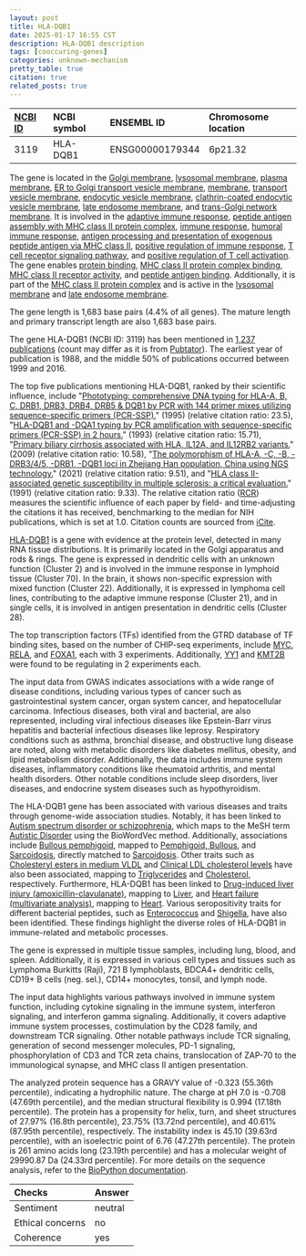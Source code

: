 ```yaml
---
layout: post
title: HLA-DQB1
date: 2025-01-17 16:55 CST
description: HLA-DQB1 description
tags: [cooccuring-genes]
categories: unknown-mechanism
pretty_table: true
citation: true
related_posts: true
---
```




| [NCBI ID](https://www.ncbi.nlm.nih.gov/gene/3119) | NCBI symbol | ENSEMBL ID | Chromosome location |
| :-------- | :------- | :-------- | :------- |
| 3119  | HLA-DQB1 | ENSG00000179344 | 6p21.32 |



The gene is located in the [Golgi membrane](https://amigo.geneontology.org/amigo/term/GO:0000139), [lysosomal membrane](https://amigo.geneontology.org/amigo/term/GO:0005765), [plasma membrane](https://amigo.geneontology.org/amigo/term/GO:0005886), [ER to Golgi transport vesicle membrane](https://amigo.geneontology.org/amigo/term/GO:0012507), [membrane](https://amigo.geneontology.org/amigo/term/GO:0016020), [transport vesicle membrane](https://amigo.geneontology.org/amigo/term/GO:0030658), [endocytic vesicle membrane](https://amigo.geneontology.org/amigo/term/GO:0030666), [clathrin-coated endocytic vesicle membrane](https://amigo.geneontology.org/amigo/term/GO:0030669), [late endosome membrane](https://amigo.geneontology.org/amigo/term/GO:0031902), and [trans-Golgi network membrane](https://amigo.geneontology.org/amigo/term/GO:0032588). It is involved in the [adaptive immune response](https://amigo.geneontology.org/amigo/term/GO:0002250), [peptide antigen assembly with MHC class II protein complex](https://amigo.geneontology.org/amigo/term/GO:0002503), [immune response](https://amigo.geneontology.org/amigo/term/GO:0006955), [humoral immune response](https://amigo.geneontology.org/amigo/term/GO:0006959), [antigen processing and presentation of exogenous peptide antigen via MHC class II](https://amigo.geneontology.org/amigo/term/GO:0019886), [positive regulation of immune response](https://amigo.geneontology.org/amigo/term/GO:0050778), [T cell receptor signaling pathway](https://amigo.geneontology.org/amigo/term/GO:0050852), and [positive regulation of T cell activation](https://amigo.geneontology.org/amigo/term/GO:0050870). The gene enables [protein binding](https://amigo.geneontology.org/amigo/term/GO:0005515), [MHC class II protein complex binding](https://amigo.geneontology.org/amigo/term/GO:0023026), [MHC class II receptor activity](https://amigo.geneontology.org/amigo/term/GO:0032395), and [peptide antigen binding](https://amigo.geneontology.org/amigo/term/GO:0042605). Additionally, it is part of the [MHC class II protein complex](https://amigo.geneontology.org/amigo/term/GO:0042613) and is active in the [lysosomal membrane](https://amigo.geneontology.org/amigo/term/GO:0005765) and [late endosome membrane](https://amigo.geneontology.org/amigo/term/GO:0031902).


The gene length is 1,683 base pairs (4.4% of all genes). The mature length and primary transcript length are also 1,683 base pairs.


The gene HLA-DQB1 (NCBI ID: 3119) has been mentioned in [1,237 publications](https://pubmed.ncbi.nlm.nih.gov/?term=%22HLA-DQB1%22) (count may differ as it is from [Pubtator](https://academic.oup.com/nar/article/47/W1/W587/5494727)). The earliest year of publication is 1988, and the middle 50% of publications occurred between 1999 and 2016.


The top five publications mentioning HLA-DQB1, ranked by their scientific influence, include "[Phototyping: comprehensive DNA typing for HLA-A, B, C, DRB1, DRB3, DRB4, DRB5 & DQB1 by PCR with 144 primer mixes utilizing sequence-specific primers (PCR-SSP).](https://pubmed.ncbi.nlm.nih.gov/8838344)" (1995) (relative citation ratio: 23.5), "[HLA-DQB1 and -DQA1 typing by PCR amplification with sequence-specific primers (PCR-SSP) in 2 hours.](https://pubmed.ncbi.nlm.nih.gov/8316943)" (1993) (relative citation ratio: 15.71), "[Primary biliary cirrhosis associated with HLA, IL12A, and IL12RB2 variants.](https://pubmed.ncbi.nlm.nih.gov/19458352)" (2009) (relative citation ratio: 10.58), "[The polymorphism of HLA-A, -C, -B, -DRB3/4/5, -DRB1, -DQB1 loci in Zhejiang Han population, China using NGS technology.](https://pubmed.ncbi.nlm.nih.gov/34553840)" (2021) (relative citation ratio: 9.51), and "[HLA class II-associated genetic susceptibility in multiple sclerosis: a critical evaluation.](https://pubmed.ncbi.nlm.nih.gov/1926129)" (1991) (relative citation ratio: 9.33). The relative citation ratio ([RCR](https://journals.plos.org/plosbiology/article?id=10.1371/journal.pbio.1002541)) measures the scientific influence of each paper by field- and time-adjusting the citations it has received, benchmarking to the median for NIH publications, which is set at 1.0. Citation counts are sourced from [iCite](https://icite.od.nih.gov).


[HLA-DQB1](https://www.proteinatlas.org/ENSG00000179344-HLA-DQB1) is a gene with evidence at the protein level, detected in many RNA tissue distributions. It is primarily located in the Golgi apparatus and rods & rings. The gene is expressed in dendritic cells with an unknown function (Cluster 2) and is involved in the immune response in lymphoid tissue (Cluster 70). In the brain, it shows non-specific expression with mixed function (Cluster 22). Additionally, it is expressed in lymphoma cell lines, contributing to the adaptive immune response (Cluster 21), and in single cells, it is involved in antigen presentation in dendritic cells (Cluster 28).


The top transcription factors (TFs) identified from the GTRD database of TF binding sites, based on the number of CHIP-seq experiments, include [MYC](https://www.ncbi.nlm.nih.gov/gene/4609), [RELA](https://www.ncbi.nlm.nih.gov/gene/5970), and [FOXA1](https://www.ncbi.nlm.nih.gov/gene/3169), each with 3 experiments. Additionally, [YY1](https://www.ncbi.nlm.nih.gov/gene/7528) and [KMT2B](https://www.ncbi.nlm.nih.gov/gene/9757) were found to be regulating in 2 experiments each.



The input data from GWAS indicates associations with a wide range of disease conditions, including various types of cancer such as gastrointestinal system cancer, organ system cancer, and hepatocellular carcinoma. Infectious diseases, both viral and bacterial, are also represented, including viral infectious diseases like Epstein-Barr virus hepatitis and bacterial infectious diseases like leprosy. Respiratory conditions such as asthma, bronchial disease, and obstructive lung disease are noted, along with metabolic disorders like diabetes mellitus, obesity, and lipid metabolism disorder. Additionally, the data includes immune system diseases, inflammatory conditions like rheumatoid arthritis, and mental health disorders. Other notable conditions include sleep disorders, liver diseases, and endocrine system diseases such as hypothyroidism.


The HLA-DQB1 gene has been associated with various diseases and traits through genome-wide association studies. Notably, it has been linked to [Autism spectrum disorder or schizophrenia](https://pubmed.ncbi.nlm.nih.gov/28540026), which maps to the MeSH term [Autistic Disorder](https://meshb.nlm.nih.gov/record/ui?ui=D001321) using the BioWordVec method. Additionally, associations include [Bullous pemphigoid](https://pubmed.ncbi.nlm.nih.gov/37156394), mapped to [Pemphigoid, Bullous](https://meshb.nlm.nih.gov/record/ui?ui=D010391), and [Sarcoidosis](https://pubmed.ncbi.nlm.nih.gov/34594039), directly matched to [Sarcoidosis](https://meshb.nlm.nih.gov/record/ui?ui=D012507). Other traits such as [Cholesteryl esters in medium VLDL](https://pubmed.ncbi.nlm.nih.gov/36764567) and [Clinical LDL cholesterol levels](https://pubmed.ncbi.nlm.nih.gov/36764567) have also been associated, mapping to [Triglycerides](https://meshb.nlm.nih.gov/record/ui?ui=D014280) and [Cholesterol](https://meshb.nlm.nih.gov/record/ui?ui=D002784), respectively. Furthermore, HLA-DQB1 has been linked to [Drug-induced liver injury (amoxicillin-clavulanate)](https://pubmed.ncbi.nlm.nih.gov/21570397), mapping to [Liver](https://meshb.nlm.nih.gov/record/ui?ui=D008099), and [Heart failure (multivariate analysis)](https://pubmed.ncbi.nlm.nih.gov/36376295), mapping to [Heart](https://meshb.nlm.nih.gov/record/ui?ui=D006321). Various seropositivity traits for different bacterial peptides, such as [Enterococcus](https://pubmed.ncbi.nlm.nih.gov/37164013) and [Shigella](https://pubmed.ncbi.nlm.nih.gov/37164013), have also been identified. These findings highlight the diverse roles of HLA-DQB1 in immune-related and metabolic processes.


The gene is expressed in multiple tissue samples, including lung, blood, and spleen. Additionally, it is expressed in various cell types and tissues such as Lymphoma Burkitts (Raji), 721 B lymphoblasts, BDCA4+ dendritic cells, CD19+ B cells (neg. sel.), CD14+ monocytes, tonsil, and lymph node.


The input data highlights various pathways involved in immune system function, including cytokine signaling in the immune system, interferon signaling, and interferon gamma signaling. Additionally, it covers adaptive immune system processes, costimulation by the CD28 family, and downstream TCR signaling. Other notable pathways include TCR signaling, generation of second messenger molecules, PD-1 signaling, phosphorylation of CD3 and TCR zeta chains, translocation of ZAP-70 to the immunological synapse, and MHC class II antigen presentation.



The analyzed protein sequence has a GRAVY value of -0.323 (55.36th percentile), indicating a hydrophilic nature. The charge at pH 7.0 is -0.708 (47.69th percentile), and the median structural flexibility is 0.994 (17.18th percentile). The protein has a propensity for helix, turn, and sheet structures of 27.97% (16.8th percentile), 23.75% (13.72nd percentile), and 40.61% (87.95th percentile), respectively. The instability index is 45.10 (39.63rd percentile), with an isoelectric point of 6.76 (47.27th percentile). The protein is 261 amino acids long (23.19th percentile) and has a molecular weight of 29990.87 Da (24.33rd percentile). For more details on the sequence analysis, refer to the [BioPython documentation](https://biopython.org/docs/1.75/api/Bio.SeqUtils.ProtParam.html).





| Checks    | Answer |
| :-------- | :------- |
| Sentiment  | neutral   |
| Ethical concerns | no     |
| Coherence    | yes    |